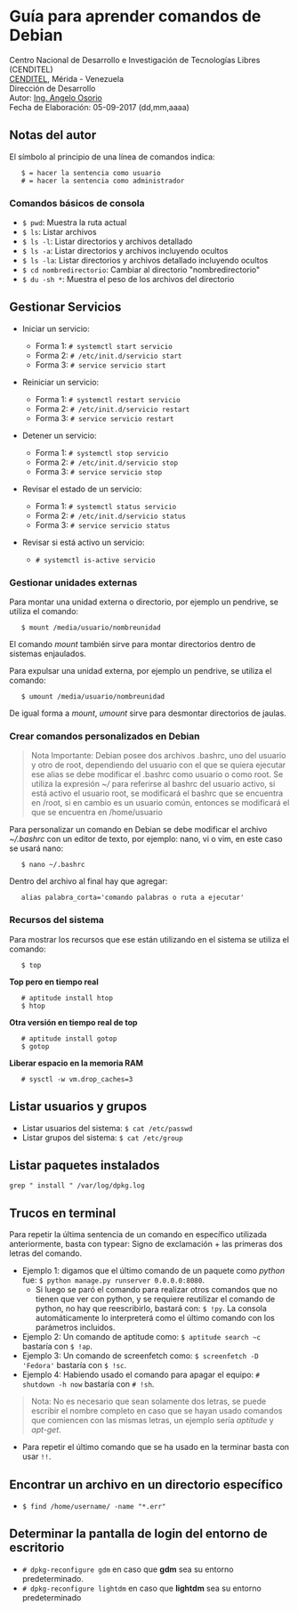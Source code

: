 # Guía para aprender comandos de Debian
Centro Nacional de Desarrollo e Investigación de Tecnologías Libres (CENDITEL) <br>
[CENDITEL](https://www.cenditel.gob.ve/), Mérida - Venezuela<br>
Dirección de Desarrollo<br>
Autor: [Ing. Angelo Osorio](https://twitter.com/Engel_PAIN)<br>
Fecha de Elaboración: 05-09-2017 (dd,mm,aaaa)

## Notas del autor
El símbolo al principio de una línea de comandos indica:
```
   $ = hacer la sentencia como usuario
   # = hacer la sentencia como administrador
```


### Comandos básicos de consola
* `$ pwd`: Muestra la ruta actual
* `$ ls`: Listar archivos
* `$ ls -l`: Listar directorios y archivos detallado
* `$ ls -a`: Listar directorios y archivos incluyendo ocultos
* `$ ls -la`: Listar directorios y archivos detallado incluyendo ocultos
* `$ cd nombredirectorio`: Cambiar al directorio "nombredirectorio"
* `$ du -sh *`: Muestra el peso de los archivos del directorio



## Gestionar Servicios
* Iniciar un servicio:
   * Forma 1: `# systemctl start servicio`
   * Forma 2: `# /etc/init.d/servicio start`
   * Forma 3: `# service servicio start`

* Reiniciar un servicio:
   * Forma 1: `# systemctl restart servicio`
   * Forma 2: `# /etc/init.d/servicio restart`
   * Forma 3: `# service servicio restart`

* Detener un servicio:
   * Forma 1: `# systemctl stop servicio`
   * Forma 2: `# /etc/init.d/servicio stop`
   * Forma 3: `# service servicio stop`

* Revisar el estado de un servicio:
   * Forma 1: `# systemctl status servicio`
   * Forma 2: `# /etc/init.d/servicio status`
   * Forma 3: `# service servicio status`

* Revisar si está activo un servicio:
   * `# systemctl is-active servicio`


### Gestionar unidades externas
Para montar una unidad externa o directorio, por ejemplo un pendrive, se utiliza el comando:
```
   $ mount /media/usuario/nombreunidad
```
El comando *mount* también sirve para montar directorios dentro de sistemas enjaulados.

Para expulsar una unidad externa, por ejemplo un pendrive, se utiliza el comando:
```
   $ umount /media/usuario/nombreunidad
```
De igual forma a *mount*, *umount* sirve para desmontar directorios de jaulas.


### Crear comandos personalizados en Debian
> Nota Importante:
Debian posee dos archivos .bashrc, uno del usuario y otro de root, dependiendo del usuario con el que se quiera ejecutar ese alias se debe modificar el .bashrc como usuario o como root. Se utiliza la expresión *~/* para referirse al bashrc del usuario activo, si está activo el usuario root, se modificará el bashrc que se encuentra en /root, si en cambio es un usuario común, entonces se modificará el que se encuentra en /home/usuario

Para personalizar un comando en Debian se debe modificar el archivo *~/.bashrc* con un editor de texto, por ejemplo: nano, vi o vim, en este caso se usará nano:
```
   $ nano ~/.bashrc
```
Dentro del archivo al final hay que agregar:
```
   alias palabra_corta='comando palabras o ruta a ejecutar'
```

### Recursos del sistema
Para mostrar los recursos que ese están utilizando en el sistema se utiliza el comando:
```
   $ top
```

**Top pero en tiempo real**
```
   # aptitude install htop
   $ htop
```

**Otra versión en tiempo real de top**
```
   # aptitude install gotop
   $ gotop
```


**Liberar espacio en la memoria RAM**
```
   # sysctl -w vm.drop_caches=3
```

## Listar usuarios y grupos

* Listar usuarios del sistema: `$ cat /etc/passwd`
* Listar grupos del sistema: `$ cat /etc/group`


## Listar paquetes instalados
   `grep " install " /var/log/dpkg.log`

## Trucos en terminal
Para repetir la última sentencia de un comando en específico utilizada anteriormente, basta con
typear: Signo de exclamación + las primeras dos letras del comando.

* Ejemplo 1: digamos que el último comando de un paquete como *python* fue:
`$ python manage.py runserver 0.0.0.0:8080`.
   - Si luego se paró el comando para realizar otros comandos que no tienen que ver con python, y se
   requiere reutilizar el comando de python, no hay que reescribirlo, bastará con: `$ !py`. La
   consola automáticamente lo interpreterá como el último comando con los parámetros incluidos.
* Ejemplo 2: Un comando de aptitude como: `$ aptitude search ~c` bastaría con `$ !ap`.
* Ejemplo 3: Un comando de screenfetch como: `$ screenfetch -D 'Fedora'` bastaría con `$ !sc`.
* Ejemplo 4: Habiendo usado el comando para apagar el equipo: `# shutdown -h now` bastaría con `# !sh`.
> Nota: No es necesario que sean solamente dos letras, se puede escribir el nombre completo en caso que
> se hayan usado comandos que comiencen con las mismas letras, un ejemplo sería *aptitude* y *apt-get*.
* Para repetir el último comando que se ha usado en la terminar basta con usar `!!`.

## Encontrar un archivo en un directorio específico
* `$ find /home/username/ -name "*.err"`

## Determinar la pantalla de login del entorno de escritorio
* `# dpkg-reconfigure gdm` en caso que **gdm** sea su entorno predeterminado.
* `# dpkg-reconfigure lightdm` en caso que **lightdm** sea su entorno predeterminado
